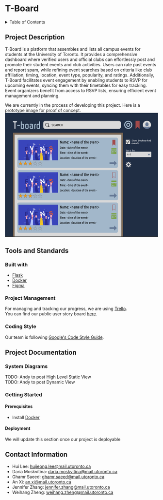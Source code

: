 # T-Board
<details>
  <summary>Table of Contents</summary>
  <ol>
    <li><a href="#Project-Description">Project Description</a></li>
    <li><a href="#Tools-and-Standards">Tools and Standards</a></li>
        <ul>
            <li><a href="#Built-with">Built with</a></li>
            <li><a href="#Project-Management">Project Management</a></li>
            <li><a href="#Coding-Style">Coding Style</a></li>
        </ul>
    <li><a href="#Getting-Started">Getting Started</a></li>
        <ul>
            <li><a href="#Prerequisites">Prerequisites</a></li>
            <li><a href="#Deployment">Deployment</a></li>
        </ul>
    <li><a href="#Contact-Information">Contact Information</a></li>    
  </ol>
</details>

## Project Description
T-Board is a platform that assembles and lists all campus events for students at the University of Toronto. It provides a comprehensive dashboard where verified users and official clubs can effortlessly post and promote their student events and club activities. Users can rate past events and report spam, while refining event searches based on criteria like club affiliation, timing, location, event type, popularity, and ratings. Additionally, T-Board facilitates event engagement by enabling students to RSVP for upcoming events, syncing them with their timetables for easy tracking. Event organizers benefit from access to RSVP lists, ensuring efficient event management and planning.

We are currently in the process of developing this project. Here is a prototype image for proof of concept. 
![Prototype](/Images_for_documentation/Prototype_Image.png)  

## Tools and Standards
### Built with 
* [Flask](https://palletsprojects.com/p/flask/)
* [Docker](https://www.docker.com)
* [Figma](https://www.figma.com/)

### Project Management 
For managing and tracking our progress, we are using [Trello](https://trello.com/).  
You can find our public user story board [here](https://trello.com/b/WXC6CorM/user-story-board).

### Coding Style
Our team is following [Google's Code Style Guide](https://google.github.io/styleguide/).

## Project Documentation
### System Diagrams
TODO: Andy to post High Level Static View   
TODO: Andy to post Dynamic View

### Getting Started
#### Prerequisites 
* Install [Docker](https://www.docker.com)  

#### Deployment  
We will update this section once our project is deployable

## Contact Information
* Hui Lee: huijeong.lee@mail.utoronto.ca    
* Daria Moskvitina: daria.moskvitina@mail.utoronto.ca   
* Ghamr Saeed: ghamr.saeed@mail.utoronto.ca 
* An Xi: an.xi@mail.utoronto.ca 
* Jennifer Zhang: jennifer.zhang@mail.utoronto.ca   
* Weihang Zheng: weihang.zheng@mail.utoronto.ca 
